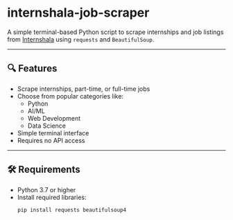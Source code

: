 # internshala-job-scraper

A simple terminal-based Python script to scrape internships and job listings from [Internshala](https://internshala.com) using `requests` and `BeautifulSoup`.

---

## 🔍 Features

- Scrape internships, part-time, or full-time jobs
- Choose from popular categories like:
  - Python
  - AI/ML
  - Web Development
  - Data Science
- Simple terminal interface
- Requires no API access

---

## 🛠 Requirements

- Python 3.7 or higher
- Install required libraries:
  ```bash
  pip install requests beautifulsoup4
